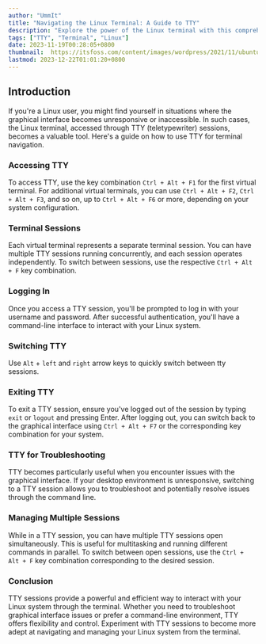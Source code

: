 ```yaml
---
author: "UmmIt"
title: "Navigating the Linux Terminal: A Guide to TTY"
description: "Explore the power of the Linux terminal with this comprehensive guide to TTY (teletypewriter) sessions. Learn how to navigate between virtual terminals, manage multiple sessions, troubleshoot graphical interface issues."
tags: ["TTY", "Terminal", "Linux"]
date: 2023-11-19T00:28:05+0800
thumbnail:  https://itsfoss.com/content/images/wordpress/2021/11/ubuntu-terminal-tty-command.png
lastmod: 2023-12-22T01:01:20+0800
---
```


## Introduction

If you're a Linux user, you might find yourself in situations where the graphical interface becomes unresponsive or inaccessible. In such cases, the Linux terminal, accessed through TTY (teletypewriter) sessions, becomes a valuable tool. Here's a guide on how to use TTY for terminal navigation.

### Accessing TTY

To access TTY, use the key combination `Ctrl + Alt + F1` for the first virtual terminal. For additional virtual terminals, you can use `Ctrl + Alt + F2`, `Ctrl + Alt + F3`, and so on, up to `Ctrl + Alt + F6` or more, depending on your system configuration.

### Terminal Sessions

Each virtual terminal represents a separate terminal session. You can have multiple TTY sessions running concurrently, and each session operates independently. To switch between sessions, use the respective `Ctrl + Alt + F` key combination.

### Logging In

Once you access a TTY session, you'll be prompted to log in with your username and password. After successful authentication, you'll have a command-line interface to interact with your Linux system.

### Switching TTY

Use `Alt` + `left` and `right` arrow keys to quickly switch between tty sessions.

### Exiting TTY

To exit a TTY session, ensure you've logged out of the session by typing `exit` or `logout` and pressing Enter. After logging out, you can switch back to the graphical interface using `Ctrl + Alt + F7` or the corresponding key combination for your system.

### TTY for Troubleshooting

TTY becomes particularly useful when you encounter issues with the graphical interface. If your desktop environment is unresponsive, switching to a TTY session allows you to troubleshoot and potentially resolve issues through the command line.

### Managing Multiple Sessions

While in a TTY session, you can have multiple TTY sessions open simultaneously. This is useful for multitasking and running different commands in parallel. To switch between open sessions, use the `Ctrl + Alt + F` key combination corresponding to the desired session.

### Conclusion

TTY sessions provide a powerful and efficient way to interact with your Linux system through the terminal. Whether you need to troubleshoot graphical interface issues or prefer a command-line environment, TTY offers flexibility and control. Experiment with TTY sessions to become more adept at navigating and managing your Linux system from the terminal.
